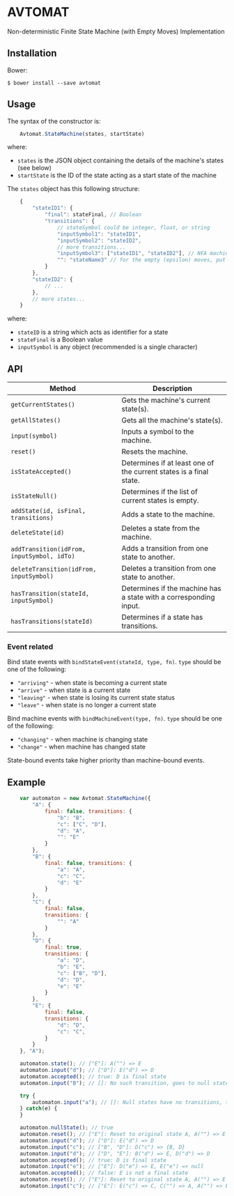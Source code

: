 # AVTOMAT
Non-deterministic Finite State Machine (with Empty Moves) Implementation

## Installation

Bower:

	$ bower install --save avtomat

## Usage

The syntax of the constructor is:

```javascript
    Avtomat.StateMachine(states, startState)
```

where:

* `states` is the JSON object containing the details of the machine's states (see below)
* `startState` is the ID of the state acting as a start state of the machine

The `states` object has this following structure:

```javascript
    {
        "stateID1": {
            "final": stateFinal, // Boolean
            "transitions": {
            	// stateSymbol could be integer, float, or string
                "inputSymbol1": "stateID1",
                "inputSymbol2": "stateID2",
                // more transitions...
                "inputSymbol3": ["stateID1", "stateID2"], // NFA machine can have two or more destination states
                "": "stateName3" // for the empty (epsilon) moves, put a zero-length string for input
            }
        },
        "stateID2": {
        	// ...
        },
        // more states...
    }
```

where:

* `stateID` is a string which acts as identifier for a state
* `stateFinal` is a Boolean value
* `inputSymbol` is any object (recommended is a single character)

## API

| Method                                     | Description                                                        |
|--------------------------------------------|--------------------------------------------------------------------|
| `getCurrentStates()`                       | Gets the machine's current state(s).                               |
| `getAllStates()`                           | Gets all the machine's state(s).                                   |
| `input(symbol)`                            | Inputs a symbol to the machine.                                    |
| `reset()`                                  | Resets the machine.                                                |
| `isStateAccepted()`                        | Determines if at least one of the current states is a final state. |
| `isStateNull()`                            | Determines if the list of current states is empty.                 |
| `addState(id, isFinal, transitions)`       | Adds a state to the machine.                                       |
| `deleteState(id)`                          | Deletes a state from the machine.                                  |
| `addTransition(idFrom, inputSymbol, idTo)` | Adds a transition from one state to another.                       |
| `deleteTransition(idFrom, inputSymbol)`    | Deletes a transition from one state to another.                    |
| `hasTransition(stateId, inputSymbol)`      | Determines if the machine has a state with a corresponding input.  |
| `hasTransitions(stateId)`                  | Determines if a state has transitions.                             |

### Event related

Bind state events with `bindStateEvent(stateId, type, fn)`. `type` should be one of the following:

* `"arriving"` - when state is becoming a current state
* `"arrive"` - when state is a current state
* `"leaving"` - when state is losing its current state status
* `"leave"` - when state is no longer a current state

Bind machine events with `bindMachineEvent(type, fn)`. `type` should be one of the following:

* `"changing"` - when machine is changing state
* `"change"` - when machine has changed state

State-bound events take higher priority than machine-bound events.

## Example

```javascript
	var automaton = new Avtomat.StateMachine({
		"A": {
			final: false, transitions: {
				"b": "B",
				"c": ["C", "D"],
				"d": "A",
				"": "E"
			}
		},
		"B": {
			final: false, transitions: {
				"a": "A",
				"c": "C",
				"d": "E"
			}
		},
		"C": {
			final: false,
			transitions: {
				"": "A"
			}
		},
		"D": {
			final: true,
			transitions: {
				"a": "D",
				"b": "E",
				"c": ["B", "D"],
				"d": "D",
				"e": "E"
			}
		},
		"E": {
			final: false,
			transitions: {
				"d": "D",
				"c": "C",
			}
		}
	}, "A");

	automaton.state(); // ["E"]: A("") => E
	automaton.input("d"); // ["D"]: E("d") => D
	automaton.accepted(); // true: D is final state
	automaton.input("B"); // []: No such transition, goes to null state

	try {
		automaton.input("a"); // []: Null states have no transitions, throws exceptions
	} catch(e) {
	}

	automaton.nullState(); // true
	automaton.reset(); // ["E"]: Reset to original state A, A("") => E
	automaton.input("d"); // ["D"]: E("d") => D
	automaton.input("c"); // ["B", "D"]: D("c") => {B, D}
	automaton.input("d"); // ["D", "E"]: B("d") => E, D("d") => D
	automaton.accepted(); // true: D is final state
	automaton.input("e"); // ["E"]: D("e") => E, E("e") => null
	automaton.accepted(); // false: E is not a final state
	automaton.reset(); // ["E"]: Reset to original state A, A("") => E
	automaton.input("c"); // ["E"]: E("c") => C, C("") => A, A("") => E
```
